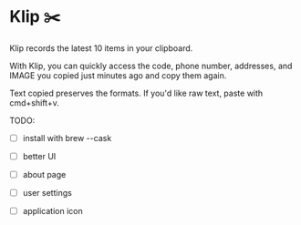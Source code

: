# Klip ✂️

Klip records the latest 10 items in your clipboard.

With Klip, you can quickly access the code, phone number, addresses, and IMAGE you copied just minutes ago and copy them again.

Text copied preserves the formats. If you'd like raw text, paste with cmd+shift+v.

TODO:

- [ ] install with brew --cask

- [ ] better UI

- [ ] about page

- [ ] user settings

- [ ] application icon
